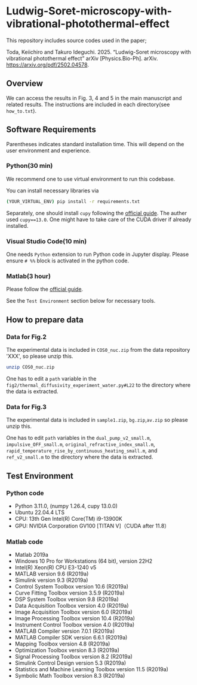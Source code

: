 # Ludwig-Soret-microscopy-with-vibrational-photothermal-effect

This repository includes source codes used in the paper;

Toda, Keiichiro and Takuro Ideguchi. 2025. “Ludwig-Soret microscopy with vibrational photothermal effect” arXiv [Physics.Bio-Ph]. arXiv. https://arxiv.org/pdf/2502.04578.


## Overview

We can access the results in Fig. 3, 4 and 5 in the main manuscript and related results.
The instructions are included in each directory(see `how_to.txt`).

## Software Requirements

Parentheses indicates standard installation time. This will depend on the user environment and experience.

### Python(30 min)

We recommend one to use virtual environment to run this codebase.

You can install necessary libraries via

```sh
(YOUR_VIRTUAL_ENV) pip install -r requirements.txt
```

Separately, one should install `cupy` following the [official guide](https://docs.cupy.dev/en/stable/install.html). The auther used `cupy==13.0`. One might have to take care of the CUDA driver if already installed.

### Visual Studio Code(10 min)

One needs `Python` extension to run Python code in Jupyter display. Please ensure `# %%` block is activated in the python code.

### Matlab(3 hour)

Please follow the [official guide](https://www.mathworks.com/help/install/ug/install-products-with-internet-connection.html).

See the `Test Environment` section below for necessary tools.

## How to prepare data

### Data for Fig.2

The experimental data is included in `COS0_nuc.zip` from the data repository 'XXX', so please unzip this.

```sh
unzip COS0_nuc.zip
```

One has to edit a `path` variable in the `fig2/thermal_diffusivity_experiment_water.py#L22` to the directory where the data is extracted.

### Data for Fig.3

The experimental data is included in `sample1.zip`, `bg.zip`,`av.zip` so please unzip this.

One has to edit `path` variables in the `dual_pump_v2_small.m`, `impulsive_OFF_small.m`, `original_refractive_index_small.m`, `rapid_temperature_rise_by_continuous_heating_small.m`, and `ref_v2_small.m` to the directory where the data is extracted.

## Test Environment

### Python code

- Python 3.11.0, (numpy 1.26.4, cupy 13.0.0)
- Ubuntu 22.04.4 LTS
- CPU: 13th Gen Intel(R) Core(TM) i9-13900K
- GPU: NVIDIA Corporation GV100 [TITAN V]（CUDA after 11.8）

### Matlab code

- Matlab 2019a
- Windows 10 Pro for Workstations (64 bit), version 22H2
- Intel(R) Xeon(R) CPU E3-1240 v5
- MATLAB                                                version 9.6           (R2019a)
- Simulink                                              version 9.3           (R2019a)
- Control System Toolbox                                version 10.6          (R2019a)
- Curve Fitting Toolbox                                 version 3.5.9         (R2019a)
- DSP System Toolbox                                    version 9.8           (R2019a)
- Data Acquisition Toolbox                              version 4.0           (R2019a)
- Image Acquisition Toolbox                             version 6.0           (R2019a)
- Image Processing Toolbox                              version 10.4          (R2019a)
- Instrument Control Toolbox                            version 4.0           (R2019a)
- MATLAB Compiler                                       version 7.0.1         (R2019a)
- MATLAB Compiler SDK                                   version 6.6.1         (R2019a)
- Mapping Toolbox                                       version 4.8           (R2019a)
- Optimization Toolbox                                  version 8.3           (R2019a)
- Signal Processing Toolbox                             version 8.2           (R2019a)
- Simulink Control Design                               version 5.3           (R2019a)
- Statistics and Machine Learning Toolbox               version 11.5          (R2019a)
- Symbolic Math Toolbox                                 version 8.3           (R2019a)
